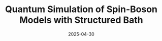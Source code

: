 ---
title: "Quantum Simulation of Spin-Boson Models with Structured Bath"
collection: publications
permalink: /publication/2025-04-30-SpinBoson
excerpt: "We simulate the spin-boson model, a paradigmatic model of non-Markovian open quantum systems, using the motional modes of trapped ions. The dissipative behavior of the dynamics is captured by applying randomness to the control parameters."
date: 2025-04-30
venue: 'Nature Communications'
paperno: 16, 4042 
authors: 'K. Sun*, <b>MK</b>*, H. Nuomin, G. Schwartz, D.N. Beratan, K.R. Brown, and J. Kim'
paperurl: 'https://www.nature.com/articles/s41467-025-59296-y'
arXiv: 'arXiv:2405.14624'
arXivurl: 'https://arxiv.org/abs/2405.14624'
talk: "Student Perspective: From Atoms to Algae: Revealing Nature’s Quantum Tricks with a Quantum Computer"
talktoken: "Article"
talkurl: 'https://rqs.umd.edu/news/student-perspective-atoms-algae-revealing-natures-quantum-tricks-quantum-computer-mingyu-kang'
highlight: True
---